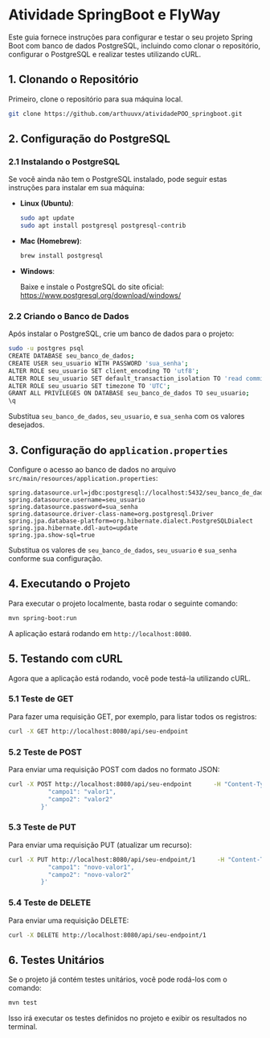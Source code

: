 
# Atividade SpringBoot e FlyWay

Este guia fornece instruções para configurar e testar o seu projeto Spring Boot com banco de dados PostgreSQL, incluindo como clonar o repositório, configurar o PostgreSQL e realizar testes utilizando cURL.

## 1. Clonando o Repositório

Primeiro, clone o repositório para sua máquina local.

```bash
git clone https://github.com/arthuuvx/atividadePOO_springboot.git
```

## 2. Configuração do PostgreSQL

### 2.1 Instalando o PostgreSQL

Se você ainda não tem o PostgreSQL instalado, pode seguir estas instruções para instalar em sua máquina:

- **Linux (Ubuntu)**:

  ```bash
  sudo apt update
  sudo apt install postgresql postgresql-contrib
  ```

- **Mac (Homebrew)**:

  ```bash
  brew install postgresql
  ```

- **Windows**:

  Baixe e instale o PostgreSQL do site oficial: https://www.postgresql.org/download/windows/

### 2.2 Criando o Banco de Dados

Após instalar o PostgreSQL, crie um banco de dados para o projeto:

```bash
sudo -u postgres psql
CREATE DATABASE seu_banco_de_dados;
CREATE USER seu_usuario WITH PASSWORD 'sua_senha';
ALTER ROLE seu_usuario SET client_encoding TO 'utf8';
ALTER ROLE seu_usuario SET default_transaction_isolation TO 'read committed';
ALTER ROLE seu_usuario SET timezone TO 'UTC';
GRANT ALL PRIVILEGES ON DATABASE seu_banco_de_dados TO seu_usuario;
\q
```

Substitua `seu_banco_de_dados`, `seu_usuario`, e `sua_senha` com os valores desejados.

## 3. Configuração do `application.properties`

Configure o acesso ao banco de dados no arquivo `src/main/resources/application.properties`:

```properties
spring.datasource.url=jdbc:postgresql://localhost:5432/seu_banco_de_dados
spring.datasource.username=seu_usuario
spring.datasource.password=sua_senha
spring.datasource.driver-class-name=org.postgresql.Driver
spring.jpa.database-platform=org.hibernate.dialect.PostgreSQLDialect
spring.jpa.hibernate.ddl-auto=update
spring.jpa.show-sql=true
```

Substitua os valores de `seu_banco_de_dados`, `seu_usuario` e `sua_senha` conforme sua configuração.

## 4. Executando o Projeto

Para executar o projeto localmente, basta rodar o seguinte comando:

```bash
mvn spring-boot:run
```

A aplicação estará rodando em `http://localhost:8080`.

## 5. Testando com cURL

Agora que a aplicação está rodando, você pode testá-la utilizando cURL.

### 5.1 Teste de GET

Para fazer uma requisição GET, por exemplo, para listar todos os registros:

```bash
curl -X GET http://localhost:8080/api/seu-endpoint
```

### 5.2 Teste de POST

Para enviar uma requisição POST com dados no formato JSON:

```bash
curl -X POST http://localhost:8080/api/seu-endpoint      -H "Content-Type: application/json"      -d '{
           "campo1": "valor1",
           "campo2": "valor2"
         }'
```

### 5.3 Teste de PUT

Para enviar uma requisição PUT (atualizar um recurso):

```bash
curl -X PUT http://localhost:8080/api/seu-endpoint/1      -H "Content-Type: application/json"      -d '{
           "campo1": "novo-valor1",
           "campo2": "novo-valor2"
         }'
```

### 5.4 Teste de DELETE

Para enviar uma requisição DELETE:

```bash
curl -X DELETE http://localhost:8080/api/seu-endpoint/1
```

## 6. Testes Unitários

Se o projeto já contém testes unitários, você pode rodá-los com o comando:

```bash
mvn test
```

Isso irá executar os testes definidos no projeto e exibir os resultados no terminal.